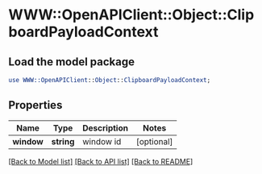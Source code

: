 # WWW::OpenAPIClient::Object::ClipboardPayloadContext

## Load the model package
```perl
use WWW::OpenAPIClient::Object::ClipboardPayloadContext;
```

## Properties
Name | Type | Description | Notes
------------ | ------------- | ------------- | -------------
**window** | **string** | window id | [optional] 

[[Back to Model list]](../README.md#documentation-for-models) [[Back to API list]](../README.md#documentation-for-api-endpoints) [[Back to README]](../README.md)


